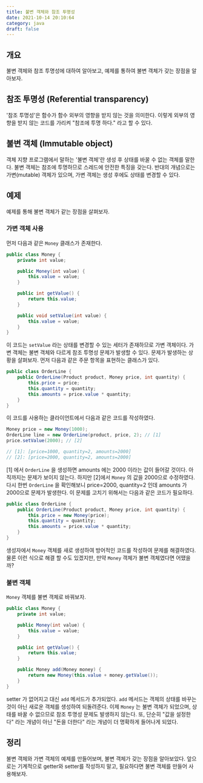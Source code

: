 ```yaml
---
title: 불변 객체와 참조 투명성
date: 2021-10-14 20:10:64
category: java
draft: false
---
```


## 개요

불변 객체와 참조 투명성에 대하여 알아보고, 예제를 통하여 불변 객체가 갖는 장점을 알아보자.

## 참조 투명성 (Referential transparency)

'참조 투명성'은 함수가 함수 외부의 영향을 받지 않는 것을 의미한다. 이렇게 외부의 영향을 받지 않는 코드를 가리켜 "참조에 투명 하다." 라고 할 수 있다.

## 불변 객체 (Immutable object)

객체 지향 프로그램에서 말하는 '불변 객체'란 생성 후 상태를 바꿀 수 없는 객체를 말한다. 불변 객체는 참조에 투명하므로 스레드에 안전한 특징을 갖는다. 반대의 개념으로는 가변(mutable) 객체가 있으며, 가변 객체는 생성 후에도 상태를 변경할 수 있다.

## 예제

예제를 통해 불변 객체가 같는 장점을 살펴보자.

### 가변 객체 사용

먼저 다음과 같은 `Money` 클래스가 존재한다.

```java
public class Money {
	private int value;

	public Money(int value) {
		this.value = value;
	}

	public int getValue() {
		return this.value;
	}

	public void setValue(int value) {
		this.value = value;
	}
}
```

이 코드는 `setValue` 라는 상태를 변경할 수 있는 세터가 존재하므로 가변 객체이다. 가변 객체는 불변 객체와 다르게 참조 투명성 문제가 발생할 수 있다. 문제가 발생하는 상황을 살펴보자. 먼저 다음과 같은 주문 항목을 표현하는 클래스가 있다.

```java
public class OrderLine {
	public OrderLine(Product product, Money price, int quantity) {
		this.price = price;
		this.quantity = quantity;
		this.amounts = price.value * quantity;
	}
}
```

이 코드를 사용하는 클라이언트에서 다음과 같은 코드를 작성하였다.

```java
Money price = new Money(1000);
OrderLine line = new OrderLine(product, price, 2); // [1]
price.setValue(2000); // [2]

// [1]: [price=1000, quantity=2, amounts=2000]
// [2]: [price=2000, quantity=2, amounts=2000]
```

[1] 에서 `OrderLine` 을 생성하면 amounts 에는 2000 이라는 값이 들어갈 것이다. 아직까지는 문제가 보이지 않는다. 하지만 [2]에서 `Money` 의 값을 2000으로 수정하였다. 다시 한번 `OrderLine` 을 확인해보니 price=2000, quantity=2 인데 amounts 가 2000으로 문제가 발생한다. 이 문제를 고치기 위해서는 다음과 같은 코드가 필요하다.

```java
public class OrderLine {
	public OrderLine(Product product, Money price, int quantity) {
		this.price = new Money(price);
		this.quantity = quantity;
		this.amounts = price.value * quantity;
	}
}
```

생성자에서 `Money` 객체를 새로 생성하여 방어적인 코드를 작성하여 문제를 해결하였다. 물론 이런 식으로 해결 할 수도 있겠지만, 만약 `Money` 객체가 불변 객체였다면 어땠을까?

### 불변 객체

`Money` 객체를 불변 객체로 바꿔보자.

```java
public class Money {
	private int value;

	public Money(int value) {
		this.value = value;
	}

	public int getValue() {
		return this.value;
	}

	public Money add(Money money) {
		return new Money(this.value + money.getValue());
	}
}
```

setter 가 없어지고 대신 `add` 메서드가 추가되었다. `add` 메서드는 객체의 상태를 바꾸는 것이 아닌 새로운 객체를 생성하여 되돌려준다. 이제 `Money` 는 불변 객체가 되었으며, 상태를 바꿀 수 없으므로 참조 투명성 문제도 발생하지 않는다. 또, 단순히 "값을 설정한다" 라는 개념이 아닌 "돈을 더한다" 라는 개념이 더 명확하게 들어나게 되었다.

## 정리

불변 객체와 가변 객체의 예제를 만들어보며, 불변 객체가 갖는 장점을 알아보았다. 앞으로는 기계적으로 getter와 setter를 작성하지 말고, 필요하다면 불변 객체를 만들어 사용해보자.